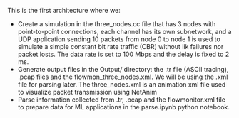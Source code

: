 This is the first architecture where we:
- Create a simulation in the three_nodes.cc file that has 3 nodes with point-to-point connections, each channel has its own subnetwork, and a UDP application sending 10
packets from node 0 to node 1 is used to simulate a simple constant bit rate traffic (CBR) without lik failures nor packet losts.
The data rate is set to 100 Mbps and the delay is fixed to 2 ms.
- Generate output files in the Output/ directory: the .tr file (ASCII tracing), .pcap files and the flowmon_three_nodes.xml. We will be using the .xml file for parsing later.
The three_nodes.xml is an animation xml file used to visualize packet transmission using NetAnim
- Parse information collected from .tr, .pcap and the flowmonitor.xml file to prepare data for ML applications in the parse.ipynb python notebook.
